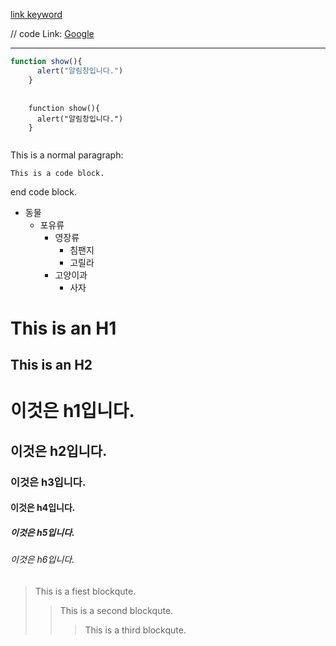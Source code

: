 [link keyword][id]

[id]: URL "Optional Title here"

// code
Link: [Google][googlelink]

[googlelink]: https://google.com "Go google"


------------------


```javascript
function show(){
      alert("알림창입니다.")
    }
```

<pre>
  <code>
    function show(){
      alert("알림창입니다.")
    }
  </code>
</pre>

This is a normal paragraph:

    This is a code block.
    
end code block.



* 동물
  * 포유류
    * 영장류
      * 침팬지
      * 고릴라
    * 고양이과
      * 사자


This is an H1
=============
This is an H2
-------------

# 이것은 h1입니다.
## 이것은 h2입니다.
### 이것은 h3입니다.
#### 이것은 h4입니다.
##### 이것은 h5입니다.
###### 이것은 h6입니다.

> This is a fiest blockqute.
> > This is a second blockqute.
> > >This is a third blockqute.
